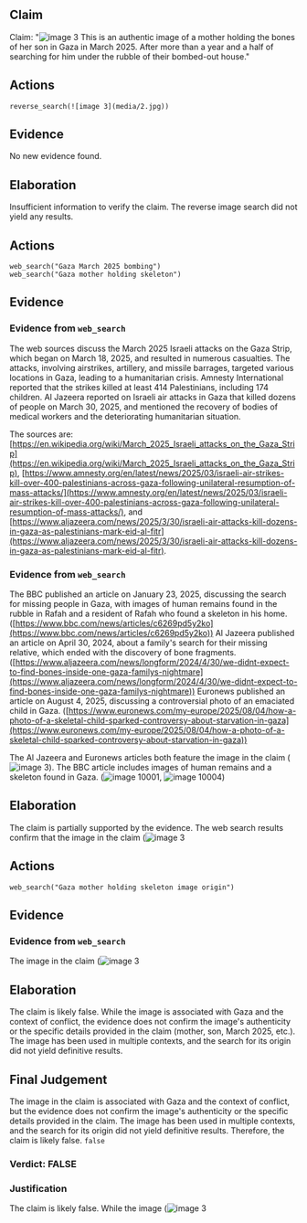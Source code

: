 ## Claim
Claim: "![image 3](media/2.jpg) This is an authentic image of a mother holding the bones of her son in Gaza in March 2025. After more than a year and a half of searching for him under the rubble of their bombed-out house."

## Actions
```
reverse_search(![image 3](media/2.jpg))
```

## Evidence
No new evidence found.

## Elaboration
Insufficient information to verify the claim. The reverse image search did not yield any results.


## Actions
```
web_search("Gaza March 2025 bombing")
web_search("Gaza mother holding skeleton")
```

## Evidence
### Evidence from `web_search`
The web sources discuss the March 2025 Israeli attacks on the Gaza Strip, which began on March 18, 2025, and resulted in numerous casualties. The attacks, involving airstrikes, artillery, and missile barrages, targeted various locations in Gaza, leading to a humanitarian crisis. Amnesty International reported that the strikes killed at least 414 Palestinians, including 174 children. Al Jazeera reported on Israeli air attacks in Gaza that killed dozens of people on March 30, 2025, and mentioned the recovery of bodies of medical workers and the deteriorating humanitarian situation.

The sources are: [https://en.wikipedia.org/wiki/March_2025_Israeli_attacks_on_the_Gaza_Strip](https://en.wikipedia.org/wiki/March_2025_Israeli_attacks_on_the_Gaza_Strip), [https://www.amnesty.org/en/latest/news/2025/03/israeli-air-strikes-kill-over-400-palestinians-across-gaza-following-unilateral-resumption-of-mass-attacks/](https://www.amnesty.org/en/latest/news/2025/03/israeli-air-strikes-kill-over-400-palestinians-across-gaza-following-unilateral-resumption-of-mass-attacks/), and [https://www.aljazeera.com/news/2025/3/30/israeli-air-attacks-kill-dozens-in-gaza-as-palestinians-mark-eid-al-fitr](https://www.aljazeera.com/news/2025/3/30/israeli-air-attacks-kill-dozens-in-gaza-as-palestinians-mark-eid-al-fitr).


### Evidence from `web_search`
The BBC published an article on January 23, 2025, discussing the search for missing people in Gaza, with images of human remains found in the rubble in Rafah and a resident of Rafah who found a skeleton in his home. ([https://www.bbc.com/news/articles/c6269pd5y2ko](https://www.bbc.com/news/articles/c6269pd5y2ko)) Al Jazeera published an article on April 30, 2024, about a family's search for their missing relative, which ended with the discovery of bone fragments. ([https://www.aljazeera.com/news/longform/2024/4/30/we-didnt-expect-to-find-bones-inside-one-gaza-familys-nightmare](https://www.aljazeera.com/news/longform/2024/4/30/we-didnt-expect-to-find-bones-inside-one-gaza-familys-nightmare)) Euronews published an article on August 4, 2025, discussing a controversial photo of an emaciated child in Gaza. ([https://www.euronews.com/my-europe/2025/08/04/how-a-photo-of-a-skeletal-child-sparked-controversy-about-starvation-in-gaza](https://www.euronews.com/my-europe/2025/08/04/how-a-photo-of-a-skeletal-child-sparked-controversy-about-starvation-in-gaza))

The Al Jazeera and Euronews articles both feature the image in the claim (![image 3](media/2.jpg)). The BBC article includes images of human remains and a skeleton found in Gaza. (![image 10001](media/2025-08-30_06-55-1756536929-921564.jpg), ![image 10004](media/2025-08-30_06-55-1756536930-412280.jpg))


## Elaboration
The claim is partially supported by the evidence. The web search results confirm that the image in the claim (![image 3](media/2.jpg)

## Actions
```
web_search("Gaza mother holding skeleton image origin")
```

## Evidence
### Evidence from `web_search`
The image in the claim (![image 3](media/2.jpg)

## Elaboration
The claim is likely false. While the image is associated with Gaza and the context of conflict, the evidence does not confirm the image's authenticity or the specific details provided in the claim (mother, son, March 2025, etc.). The image has been used in multiple contexts, and the search for its origin did not yield definitive results.


## Final Judgement
The image in the claim is associated with Gaza and the context of conflict, but the evidence does not confirm the image's authenticity or the specific details provided in the claim. The image has been used in multiple contexts, and the search for its origin did not yield definitive results. Therefore, the claim is likely false. `false`

### Verdict: FALSE

### Justification
The claim is likely false. While the image (![image 3](media/2.jpg)